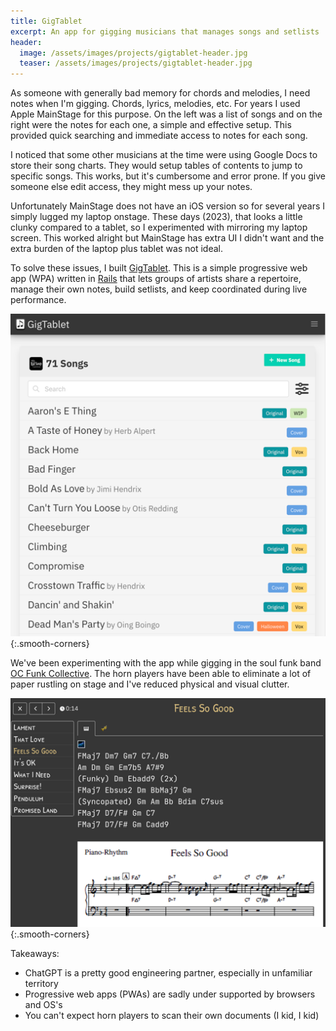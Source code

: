 ```yaml
---
title: GigTablet
excerpt: An app for gigging musicians that manages songs and setlists
header:
  image: /assets/images/projects/gigtablet-header.jpg
  teaser: /assets/images/projects/gigtablet-header.jpg
---
```


As someone with generally bad memory for chords and melodies, I need notes when I'm gigging. Chords, lyrics, melodies, etc. For years I used Apple MainStage for this purpose. On the left was a list of songs and on the right were the notes for each one, a simple and effective setup. This provided quick searching and immediate access to notes for each song.

I noticed that some other musicians at the time were using Google Docs to store their song charts. They would setup tables of contents to jump to specific songs. This works, but it's cumbersome and error prone. If you give someone else edit access, they might mess up your notes.

Unfortunately MainStage does not have an iOS version so for several years I simply lugged my laptop onstage. These days (2023), that looks a little clunky compared to a tablet, so I experimented with mirroring my laptop screen. This worked alright but MainStage has extra UI I didn't want and the extra burden of the laptop plus tablet was not ideal.

To solve these issues, I built [GigTablet](https://gigtablet.com/). This is a simple progressive web app (WPA) written in [Rails](https://rubyonrails.org/) that lets groups of artists share a repertoire, manage their own notes, build setlists, and keep coordinated during live performance.

![GigTablet screenshot](/assets/images/projects/gigtablet/screenshot-1.png){:.smooth-corners}

We've been experimenting with the app while gigging in the soul funk band [OC Funk Collective](/projects/oc-funk-collective). The horn players have been able to eliminate a lot of paper rustling on stage and I've reduced physical and visual clutter.

![GigTablet screenshot](/assets/images/projects/gigtablet/screenshot-2.png){:.smooth-corners}

Takeaways:
  * ChatGPT is a pretty good engineering partner, especially in unfamiliar territory
  * Progressive web apps (PWAs) are sadly under supported by browsers and OS's
  * You can't expect horn players to scan their own documents (I kid, I kid)

